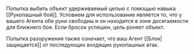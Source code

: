 Попытка выбить объект удерживаемый целью с помощью навыка [[Рукопашный бой]]. Условием для использование является то, что у вашего Агента обе руки свободны и он находится в зоне досягаемости для ближнего боя. Если бросок успешен, цель роняет объект.

Попытка разоружения также означает, что ваш Агент [[Блок|защищается]] от последующих входящих рукопашных атак.